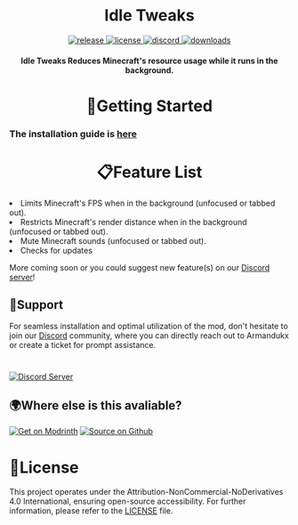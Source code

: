 <h1 align="center">Idle Tweaks</h1>

<div align="center">
<a href="https://modrinth.com/mod/idletweaks/versions" target="_blank">
        <img src="https://img.shields.io/modrinth/v/idletweaks?label=release&color=informational&logo=Modrinth" alt="release">
    </a>
 <a href="https://github.com/Armandukx/IdleFPS/blob/1.8.9/COPYING" target="_blank">
        <img src="https://img.shields.io/badge/license-CC_BY_NC_ND_4.0-blue" alt="license">
    </a>
    <a href="https://discord.gg/MGrNJqsqZt" target="_blank">
        <img src="https://img.shields.io/discord/1094419852040622150?label=discord&color=informational&logo=Discord&logoColor=FFFFFF" alt="discord">
    </a>
   <a href="https://modrinth.com/mod/idlefps/versions" target="_blank">
        <img src="https://img.shields.io/modrinth/dt/idletweaks?label=downloads&color=informational&logo=Modrinth" alt="downloads">
    </a>
</div>

<h4 align="center">Idle Tweaks Reduces Minecraft's resource usage while it runs in the background.</h4>

<h1 align="center">🚀Getting Started</h1>

### The installation guide is [here](https://github.com/Armandukx/IdleFPS/wiki)
<h1 align="center">📋Feature List</h1>
<li>Limits Minecraft's FPS when in the background (unfocused or tabbed out).</li>
<li>Restricts Minecraft's render distance when in the background (unfocused or tabbed out).</li>
<li>Mute Minecraft sounds (unfocused or tabbed out).</li>
<li>Checks for updates</li>

More coming soon or you could suggest new feature(s) on our [Discord server](https://discord.gg/MGrNJqsqZt)!

## 🤝Support

For seamless installation and optimal utilization of the mod, don't hesitate to join our [Discord](https://discord.gg/MGrNJqsqZt) community, where you can directly reach out to Armandukx or create a ticket for prompt assistance.
#
[![Discord Server](https://cdn.jsdelivr.net/npm/@intergrav/devins-badges@3/assets/cozy/social/discord-plural_64h.png)](https://discord.gg/MGrNJqsqZt)

## 🌍Where else is this avaliable?
[![Get on Modrinth](https://cdn.jsdelivr.net/npm/@intergrav/devins-badges@3/assets/cozy/available/modrinth_64h.png)](https://modrinth.com/mod/idletweaks) [![Source on Github](https://cdn.jsdelivr.net/npm/@intergrav/devins-badges@3/assets/cozy/available/github_64h.png)](https://github.com/Armandukx/IdleFPS)

# 📄License

This project operates under the Attribution-NonCommercial-NoDerivatives 4.0 International, ensuring open-source accessibility. For further information, please refer to the [LICENSE](https://github.com/Armandukx/IdleFPS/blob/1.8.9/COPYING) file.
